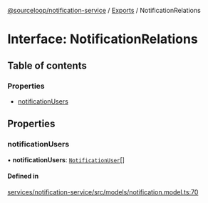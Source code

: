 [@sourceloop/notification-service](../README.md) / [Exports](../modules.md) / NotificationRelations

# Interface: NotificationRelations

## Table of contents

### Properties

- [notificationUsers](NotificationRelations.md#notificationusers)

## Properties

### notificationUsers

• **notificationUsers**: [`NotificationUser`](../classes/NotificationUser.md)[]

#### Defined in

[services/notification-service/src/models/notification.model.ts:70](https://github.com/sourcefuse/loopback4-microservice-catalog/blob/00e854d46/services/notification-service/src/models/notification.model.ts#L70)
